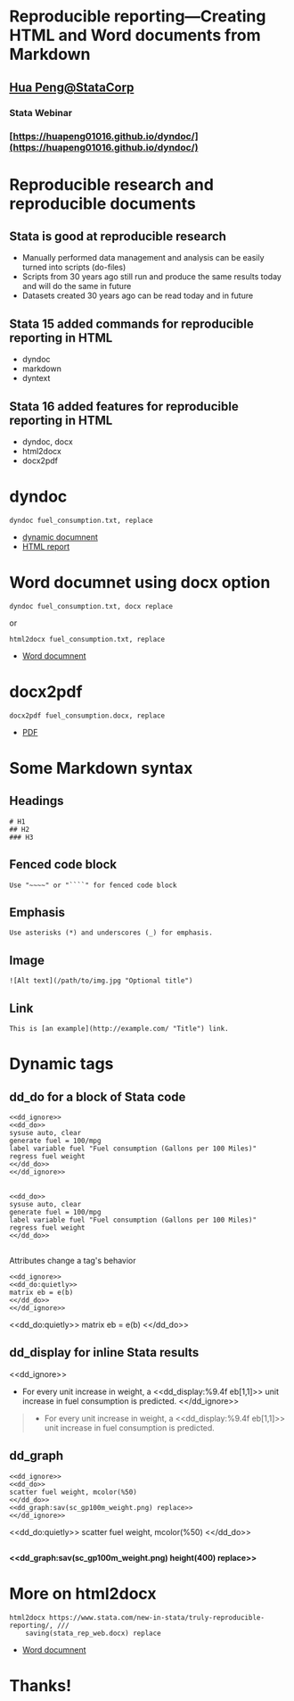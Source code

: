# Reproducible reporting—Creating HTML and Word documents from Markdown

##  [Hua Peng@StataCorp][hpeng]
### Stata Webinar
### [https://huapeng01016.github.io/dyndoc/](https://huapeng01016.github.io/dyndoc/)

# Reproducible research and reproducible documents

## Stata is good at reproducible research

- Manually performed data management and analysis can be easily turned into 
  scripts (do-files) 
- Scripts from 30 years ago still run and produce the same results today and 
  will do the same in future
- Datasets created 30 years ago can be read today and in future

## Stata 15 added commands for reproducible reporting in HTML   

- dyndoc 
- markdown
- dyntext

## Stata 16 added features for reproducible reporting in HTML

- dyndoc, docx 
- html2docx
- docx2pdf 

# **dyndoc** 

~~~~
dyndoc fuel_consumption.txt, replace 	
~~~~

- [dynamic documnent](./examples/fuel_consumption.txt) 
- [HTML report](./examples/fuel_consumption.html) 
	

# Word documnet using **docx** option

~~~~
dyndoc fuel_consumption.txt, docx replace 	
~~~~

or 

~~~~
html2docx fuel_consumption.txt, replace 	
~~~~

- [Word documnent](./examples/fuel_consumption.docx) 

# **docx2pdf**

~~~~
docx2pdf fuel_consumption.docx, replace 	
~~~~

- [PDF](./examples/fuel_consumption.pdf) 



# Some Markdown syntax

## Headings

~~~~
# H1
## H2
### H3
~~~~

## Fenced code block

~~~~
Use "~~~~" or "````" for fenced code block
~~~~

## Emphasis

~~~~
Use asterisks (*) and underscores (_) for emphasis. 
~~~~

## Image

~~~~
![Alt text](/path/to/img.jpg "Optional title")
~~~~

## Link

~~~~
This is [an example](http://example.com/ "Title") link.
~~~~


# Dynamic tags

## dd_do for a block of Stata code
````
<<dd_ignore>>
<<dd_do>>
sysuse auto, clear
generate fuel = 100/mpg
label variable fuel "Fuel consumption (Gallons per 100 Miles)"
regress fuel weight
<</dd_do>>
<</dd_ignore>>
````

##
````
<<dd_do>>
sysuse auto, clear
generate fuel = 100/mpg
label variable fuel "Fuel consumption (Gallons per 100 Miles)"
regress fuel weight
<</dd_do>>
````

##
Attributes change a tag's behavior

````
<<dd_ignore>>
<<dd_do:quietly>>
matrix eb = e(b)
<</dd_do>>
<</dd_ignore>>
````

<<dd_do:quietly>>
matrix eb = e(b)
<</dd_do>>

## dd_display for inline Stata results
<<dd_ignore>>
- For every unit increase in weight, a <<dd_display:%9.4f eb[1,1]>> unit
increase in fuel consumption is predicted.
<</dd_ignore>>

> - For every unit increase in weight, a <<dd_display:%9.4f eb[1,1]>> unit
increase in fuel consumption is predicted.

## dd_graph
````
<<dd_ignore>>
<<dd_do>>
scatter fuel weight, mcolor(%50)
<</dd_do>>
<<dd_graph:sav(sc_gp100m_weight.png) replace>>
<</dd_ignore>>
````

<<dd_do:quietly>>
scatter fuel weight, mcolor(%50)
<</dd_do>>

##
#### <<dd_graph:sav(sc_gp100m_weight.png) height(400) replace>>

# More on **html2docx**

~~~~
html2docx https://www.stata.com/new-in-stata/truly-reproducible-reporting/, ///
	saving(stata_rep_web.docx) replace 
~~~~

- [Word documnent](./examples/stata_rep_web.docx) 



# Thanks!

[hpeng]: hpeng@stata.com
